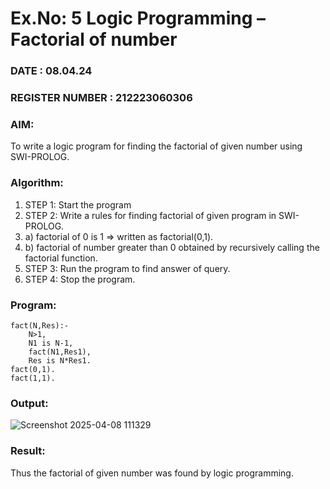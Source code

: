 # Ex.No: 5   Logic Programming – Factorial of number   
### DATE : 08.04.24
### REGISTER NUMBER : 212223060306
### AIM: 
To  write  a logic program for finding the factorial of given number using SWI-PROLOG. 
### Algorithm:
1. STEP 1: Start the program
2. STEP 2:  Write a rules for finding factorial of given program in SWI-PROLOG.
3.   a)	factorial of 0 is 1 => written as factorial(0,1).
4.   b)	factorial of number greater than 0 obtained by recursively calling the factorial    function.
5. STEP 3: Run the program  to find answer of  query.
6. STEP 4: Stop the program.

### Program:
```
fact(N,Res):-
    N>1,
    N1 is N-1,
    fact(N1,Res1),
    Res is N*Res1.
fact(0,1).
fact(1,1).

```
### Output:

![Screenshot 2025-04-08 111329](https://github.com/user-attachments/assets/5079ed49-6c2d-4a18-8e76-3cadc7182f4e)

### Result:
Thus the factorial of given number was found by logic programming. 
